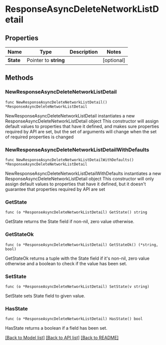 # ResponseAsyncDeleteNetworkListDetail

## Properties

Name | Type | Description | Notes
------------ | ------------- | ------------- | -------------
**State** | Pointer to **string** |  | [optional] 

## Methods

### NewResponseAsyncDeleteNetworkListDetail

`func NewResponseAsyncDeleteNetworkListDetail() *ResponseAsyncDeleteNetworkListDetail`

NewResponseAsyncDeleteNetworkListDetail instantiates a new ResponseAsyncDeleteNetworkListDetail object
This constructor will assign default values to properties that have it defined,
and makes sure properties required by API are set, but the set of arguments
will change when the set of required properties is changed

### NewResponseAsyncDeleteNetworkListDetailWithDefaults

`func NewResponseAsyncDeleteNetworkListDetailWithDefaults() *ResponseAsyncDeleteNetworkListDetail`

NewResponseAsyncDeleteNetworkListDetailWithDefaults instantiates a new ResponseAsyncDeleteNetworkListDetail object
This constructor will only assign default values to properties that have it defined,
but it doesn't guarantee that properties required by API are set

### GetState

`func (o *ResponseAsyncDeleteNetworkListDetail) GetState() string`

GetState returns the State field if non-nil, zero value otherwise.

### GetStateOk

`func (o *ResponseAsyncDeleteNetworkListDetail) GetStateOk() (*string, bool)`

GetStateOk returns a tuple with the State field if it's non-nil, zero value otherwise
and a boolean to check if the value has been set.

### SetState

`func (o *ResponseAsyncDeleteNetworkListDetail) SetState(v string)`

SetState sets State field to given value.

### HasState

`func (o *ResponseAsyncDeleteNetworkListDetail) HasState() bool`

HasState returns a boolean if a field has been set.


[[Back to Model list]](../README.md#documentation-for-models) [[Back to API list]](../README.md#documentation-for-api-endpoints) [[Back to README]](../README.md)


